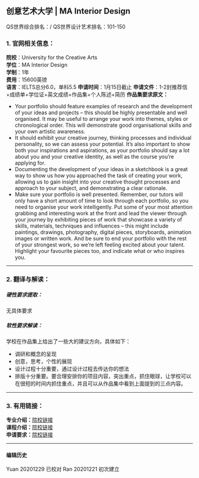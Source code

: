 ##  创意艺术大学 | MA Interior Design

QS世界综合排名：/
QS世界设计艺术排名：101-150

### 1. 官网相关信息：

**院校**：University for the Creative Arts  
**学位**：MA Interior Design  
**学制**：1年  
**费用**：15600英镑  
**语言**：IELTS总分6.0，单科5.5
**申请时间**：1月15日截止
**申请文件**：1-2封推荐信+成绩单+学位证+英文成绩+作品集+个人陈述+简历
**作品集要求原文：**  
- Your portfolio should feature examples of research and the development of your ideas and projects – this should be highly presentable and well organised. It may be useful to arrange your work into themes, styles or chronological order. This will demonstrate good organisational skills and your own artistic awareness.
- It should exhibit your creative journey, thinking processes and individual personality, so we can assess your potential. It’s also important to show both your inspirations and aspirations, as your portfolio should say a lot about you and your creative identity, as well as the course you’re applying for.
- Documenting the development of your ideas in a sketchbook is a great way to show us how you approached the task of creating your work, allowing us to gain insight into your creative thought processes and approach to your subject, and demonstrating a clear rationale.
- Make sure your portfolio is well presented. Remember, our tutors will only have a short amount of time to look through each portfolio, so you need to organise your work intelligently. Put some of your most attention grabbing and interesting work at the front and lead the viewer through your journey by exhibiting pieces of work that showcase a variety of skills, materials, techniques and influences – this might include paintings, drawings, photography, digital pieces, storyboards, animation images or written work. And be sure to end your portfolio with the rest of your strongest work, so we’re left feeling excited about your talent. Highlight your favourite pieces too, and indicate what or who inspires you.





---


### 2. 翻译与解读：

##### 硬性要求提取：
无具体要求


##### 软性要求解读：
学校在作品集上给出了一些大的建议方向，具体如下：
- 调研和概念的呈现
- 创意，思考，个性的展现
- 设计过程十分重要，通过设计过程去传达你的想法
- 排版十分重要。要合理安排你的项目内容，突出重点，抓住眼球，让学校可以在很短的时间内抓住重点，并且可以从作品集中看到上面提到的三点内容。

---


### 3. 有用链接：

**专业介绍：**[院校链接](https://www.uca.ac.uk/study/courses/ma-interior-design/)  
**课程介绍：**[院校链接](http://webdocs.ucreative.ac.uk/Interior_Design_MA_C_PSpecA_201920-1537529760012.pdf)  
**申请要求：**[院校链接](https://www.uca.ac.uk/international/international-country-entry-requirements/china/)         



---


#### 编辑历史
Yuan 20201229 已校对
Ran 20201221 初次建立
